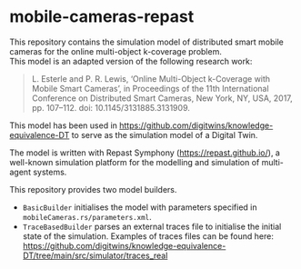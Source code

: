 # mobile-cameras-repast

This repository contains the simulation model of distributed smart mobile cameras for the online multi-object k-coverage problem. \
This model is an adapted version of the following research work:
> L. Esterle and P. R. Lewis, ‘Online Multi-Object k-Coverage with Mobile Smart Cameras’, in Proceedings of the 11th International Conference on Distributed Smart Cameras, New York, NY, USA, 2017, pp. 107–112. doi: 10.1145/3131885.3131909.



This model has been used in https://github.com/digitwins/knowledge-equivalence-DT to serve as the simulation model of a Digital Twin.

The model is written with Repast Symphony (https://repast.github.io/), a well-known simulation platform for the modelling and simulation of multi-agent systems.

This repository provides two model builders. 
- `BasicBuilder` initialises the model with parameters specified in `mobileCameras.rs/parameters.xml`.
- `TraceBasedBuilder` parses an external traces file to initialise the initial state of the simulation. 
Examples of traces files can be found here: https://github.com/digitwins/knowledge-equivalence-DT/tree/main/src/simulator/traces_real
